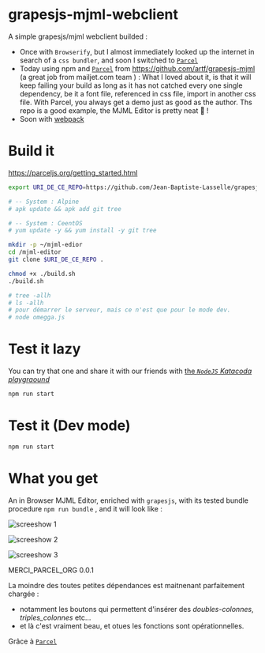 # grapesjs-mjml-webclient

A simple grapesjs/mjml webclient builded : 
* Once with `Browserify`, but I almost immediately looked up the internet in search of a `css bundler`, and soon I switched to [`Parcel`](https://parceljs.org/getting_started.html)
* Today using npm and  [`Parcel`](https://parceljs.org/getting_started.html) from https://github.com/artf/grapesjs-mjml (a great job from mailjet.com team ) : What I loved about it, is that it will keep failing your build as long as it has not catched every one single dependency, be it a font file, referenced in css file, import in another css file. With Parcel, you always get a demo just as good as the author. Ths repo is a good example, the MJML Editor is pretty neat :100: !
* Soon with [webpack](https://webpack.js.org/)

# Build it

https://parceljs.org/getting_started.html

```bash
export URI_DE_CE_REPO=https://github.com/Jean-Baptiste-Lasselle/grapesjs-mjml-webclient

# -- System : Alpine
# apk update && apk add git tree

# -- System : CeentOS
# yum update -y && yum install -y git tree

mkdir -p ~/mjml-edior
cd /mjml-editor
git clone $URI_DE_CE_REPO . 

chmod +x ./build.sh
./build.sh

# tree -allh
# ls -allh
# pour démarrer le serveur, mais ce n'est que pour le mode dev.
# node omegga.js
```
# Test it lazy

You can try that one and share it with our friends with [the _`NodeJS` Katacoda playgraound_](https://www.katacoda.com/courses/nodejs/playground)

```bash
npm run start
```

# Test it (Dev mode)

```bash
npm run start
```

# What you get

An in Browser MJML Editor, enriched with `grapesjs`, with its tested bundle procedure `npm run bundle` , and it will look like : 

![screeshow 1](https://github.com/Jean-Baptiste-Lasselle/grapesjs-mjml-webclient/raw/master/documentations/images/MJML_EDITOR_SCREENSHOW_1_2019-03-21%2002-58-43.png)


![screeshow 2](ccc)


![screeshow 3](ccc)



MERCI_PARCEL_ORG 0.0.1

La moindre des toutes petites dépendances est maitnenant parfaitement chargée : 
* notamment les boutons qui permettent d'insérer des _doubles-colonnes_, _triples_colonnes_ etc...
* et là c'est vraiment beau, et otues les fonctions sont opérationnelles.

Grâce à [`Parcel`](https://parceljs.org/getting_started.html)





